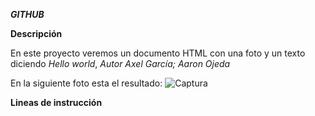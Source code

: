 ***GITHUB***

**Descripción**

En este proyecto veremos un documento HTML con una foto y un texto diciendo *Hello world*, *Autor Axel García; Aaron Ojeda*

En la siguiente foto esta el resultado:
![Captura](https://user-images.githubusercontent.com/117297645/202270735-026431b0-bf9a-48ed-b5c8-2e6347f6d567.PNG)

**Lineas de instrucción**
